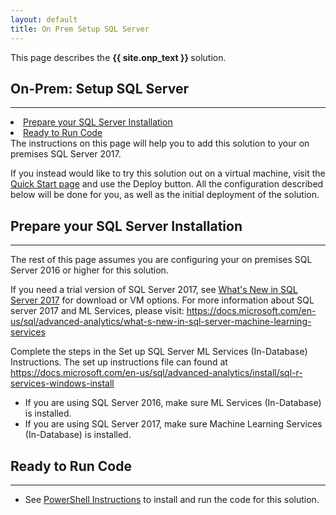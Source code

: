 ```yaml
---
layout: default
title: On Prem Setup SQL Server
---
```

<div class="alert alert-success" role="alert"> This page describes the 
<strong>
{{ site.onp_text }}
</strong>
solution.
</div> 

## On-Prem: Setup SQL Server
--------------------------

<div class="row">
    <div class="col-md-6">
        <div class="toc">
            <li><a href="#prepare-your-sql-server-installation">Prepare your SQL Server  Installation</a></li>
            <li><a href="#ready-to-run-code">Ready to Run Code</a></li>
        </div>
    </div>
    <div class="col-md-6">
        The instructions on this page will help you to add this solution to your on premises SQL Server 2017.  
        <p>
        If you instead would like to try this solution out on a virtual machine, visit the <a href="START_HERE.md">Quick Start page</a> and use the Deploy button.  All the configuration described below will be done for you, as well as the initial deployment of the solution. </p>
    </div>
</div>

## Prepare your SQL Server Installation
-------------------------------------------

The rest of this page assumes you are configuring your on premises SQL Server 2016 or higher for this solution.

If you need a trial version of SQL Server 2017, see [What's New in SQL Server 2017](https://docs.microsoft.com/en-us/sql/sql-server/what-s-new-in-sql-server-2017) for download or VM options. 
For more information about SQL server 2017 and ML Services, please visit: <a href="https://docs.microsoft.com/en-us/sql/advanced-analytics/what-s-new-in-sql-server-machine-learning-services">https://docs.microsoft.com/en-us/sql/advanced-analytics/what-s-new-in-sql-server-machine-learning-services</a>

Complete the steps in the Set up SQL Server ML Services (In-Database) Instructions. The set up instructions file can found at  <a href="https://docs.microsoft.com/en-us/sql/advanced-analytics/install/sql-r-services-windows-install" target="_blank"> https://docs.microsoft.com/en-us/sql/advanced-analytics/install/sql-r-services-windows-install</a>

* If you are using SQL Server 2016, make sure ML Services (In-Database) is installed. 
* If you are using SQL Server 2017, make sure Machine Learning Services (In-Database) is installed.


## Ready to Run Code 
---------------------

* See <a href="Powershell_Instructions.html">PowerShell Instructions</a> to install and run the code for this solution.